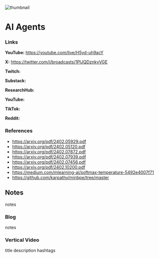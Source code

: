 ![thumbnail](thumbnail.png)

# AI Agents

### Links

**YouTube:** https://youtube.com/live/H5yd-uh9acY

**X:** https://twitter.com/i/broadcasts/1PlJQDznkyVGE

**Twitch:**

**Substack:**

**ResearchHub:**

**YouTube:**

**TikTok:**

**Reddit:**

### References

- https://arxiv.org/pdf/2402.05929.pdf
- https://arxiv.org/pdf/2402.05120.pdf
- https://arxiv.org/pdf/2402.07872.pdf
- https://arxiv.org/pdf/2402.07939.pdf
- https://arxiv.org/pdf/2402.07456.pdf
- https://arxiv.org/pdf/2402.10200.pdf
- https://medium.com/mlearning-ai/softmax-temperature-5492e4007f71
- https://github.com/karpathy/minbpe/tree/master
  
## Notes

notes

### Blog

notes

### Vertical Video

title
description
hashtags
